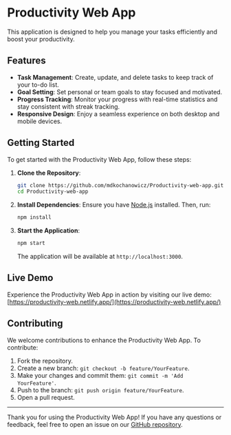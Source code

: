 # Productivity Web App

This application is designed to help you manage your tasks efficiently and boost your productivity.

## Features

- **Task Management**: Create, update, and delete tasks to keep track of your to-do list.
- **Goal Setting**: Set personal or team goals to stay focused and motivated.
- **Progress Tracking**: Monitor your progress with real-time statistics and stay consistent with streak tracking.
- **Responsive Design**: Enjoy a seamless experience on both desktop and mobile devices.

## Getting Started

To get started with the Productivity Web App, follow these steps:

1. **Clone the Repository**:
   ```bash
   git clone https://github.com/mdkochanowicz/Productivity-web-app.git
   cd Productivity-web-app
   ```

2. **Install Dependencies**:
   Ensure you have [Node.js](https://nodejs.org/) installed. Then, run:
   ```bash
   npm install
   ```

3. **Start the Application**:
   ```bash
   npm start
   ```
   The application will be available at `http://localhost:3000`.

## Live Demo

Experience the Productivity Web App in action by visiting our live demo: [https://productivity-web.netlify.app/](https://productivity-web.netlify.app/)

## Contributing

We welcome contributions to enhance the Productivity Web App. To contribute:

1. Fork the repository.
2. Create a new branch: `git checkout -b feature/YourFeature`.
3. Make your changes and commit them: `git commit -m 'Add YourFeature'`.
4. Push to the branch: `git push origin feature/YourFeature`.
5. Open a pull request.

---

Thank you for using the Productivity Web App! If you have any questions or feedback, feel free to open an issue on our [GitHub repository](https://github.com/mdkochanowicz/Productivity-web-app). 
